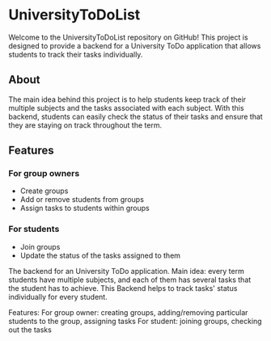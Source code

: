 # UniversityToDoList

Welcome to the UniversityToDoList repository on GitHub! This project is designed to provide a backend for a University ToDo application that allows students to track their tasks individually.

## About
The main idea behind this project is to help students keep track of their multiple subjects and the tasks associated with each subject. With this backend, students can easily check the status of their tasks and ensure that they are staying on track throughout the term.

## Features
### For group owners
- Create groups
- Add or remove students from groups
- Assign tasks to students within groups

### For students
- Join groups
- Update the status of the tasks assigned to them







The backend for an University ToDo application.
Main idea: every term students have multiple subjects, and each of them has several tasks that the student has to achieve. This Backend helps to track tasks' status individually for every student. 

Features: 
For group owner: creating groups, adding/removing particular students to the group, assigning tasks
For student: joining groups, checking out the tasks


